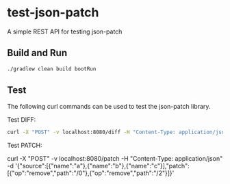 # test-json-patch

A simple REST API for testing json-patch

## Build and Run

```sh
./gradlew clean build bootRun
```

## Test

The following curl commands can be used to test the json-patch library.

Test DIFF:

```sh
curl -X "POST" -v localhost:8080/diff -H "Content-Type: application/json" -d '{"source":[{"name":"a"},{"name":"b"},{"name":"c"}],"target":[{"name":"b"}]}'
```

Test PATCH:

curl -X "POST" -v localhost:8080/patch -H "Content-Type: application/json" -d '{"source":[{"name":"a"},{"name":"b"},{"name":"c"}],"patch":[{"op":"remove","path":"/0"},{"op":"remove","path":"/2"}]}'


